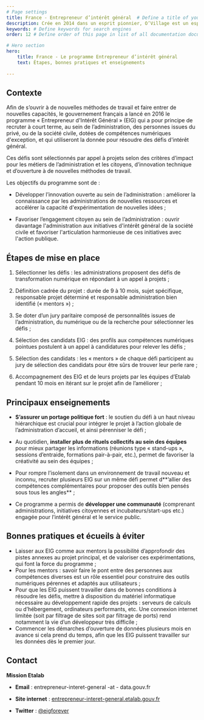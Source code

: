 ```yaml
---
# Page settings
title: France - Entrepreneur d’intérêt général  # Define a title of your page
description: Crée en 2014 dans un esprit pionnier, O’Village est un espace d'intelligence collective et d'innovation sociale lié au numérique au sein duquel, dans un esprit de partage de savoirs, des jeunes apprennent à utiliser les logiciels libres. # Define a description of your page
keywords: # Define keywords for search engines
order: 12 # Define order of this page in list of all documentation documents

# Hero section
hero:
    title: France - Le programme Entrepreneur d’intérêt général
    text: Étapes, bonnes pratiques et enseignements
    
---
```


## Contexte

Afin de s’ouvrir à de nouvelles méthodes de travail et faire entrer de nouvelles capacités, le gouvernement français a lancé en 2016 le programme « Entrepreneur d'Intérêt Général » (EIG) qui a pour principe de recruter à court terme, au sein de l’administration, des personnes issues du privé, ou de la société civile, dotées de compétences numériques d'exception, et qui utiliseront la donnée pour résoudre des défis d'intérêt général.

Ces défis sont sélectionnés par appel à projets selon des critères d’impact pour les métiers de l’administration et les citoyens, d’innovation technique et d’ouverture à de nouvelles méthodes de travail.

Les objectifs du programme sont de :

-   Développer l’innovation ouverte au sein de l’administration : améliorer la connaissance par les administrations de nouvelles ressources et accélérer la capacité d'expérimentation de nouvelles idées ;
    
-   Favoriser l’engagement citoyen au sein de l’administration : ouvrir davantage l'administration aux initiatives d'intérêt général de la société civile et favoriser l'articulation harmonieuse de ces initiatives avec l'action publique.


## Étapes de mise en place 

1.  Sélectionner les défis : les administrations proposent des défis de transformation numérique en répondant à un appel à projets ;
    
2.  Définition cadrée du projet : durée de 9 à 10 mois, sujet spécifique, responsable projet déterminé et responsable administration bien identifié (« mentors ») ;
    
3.  Se doter d’un jury paritaire composé de personnalités issues de l’administration, du numérique ou de la recherche pour sélectionner les défis ;
    
4.  Sélection des candidats EIG : des profils aux compétences numériques pointues postulent à un appel à candidatures pour relever les défis ;
    
5.  Sélection des candidats : les « mentors » de chaque défi participent au jury de sélection des candidats pour être sûrs de trouver leur perle rare ;
    
6.  Accompagnement des EIG et de leurs projets par les équipes d’Etalab pendant 10 mois en itérant sur le projet afin de l’améliorer ;

## Principaux enseignements   

-   **S’assurer un portage politique fort** : le soutien du défi à un haut niveau hiérarchique est crucial pour intégrer le projet à l’action globale de l’administration d’accueil, et ainsi pérenniser le défi ;
    
-   Au quotidien, **installer plus de rituels collectifs au sein des équipes** pour mieux partager les informations (réunions type « stand-ups », sessions d’entraide, formations pair-à-pair, etc.), permet de favoriser la créativité au sein des équipes ;
    
-   Pour rompre l’isolement dans un environnement de travail nouveau et inconnu, recruter plusieurs EIG sur un même défi permet d**’allier des compétences complémentaires pour proposer des outils bien pensés sous tous les angles** ;
    
-   Ce programme a permis de **développer une communauté** (comprenant administrations, initiatives citoyennes et incubateurs/start-ups etc.) engagée pour l’intérêt général et le service public.

## Bonnes pratiques et écueils à éviter

* Laisser aux EIG comme aux mentors la possibilité d’approfondir des pistes annexes au projet principal, et de valoriser ces expérimentations, qui font la force du programme ; 
* Pour les mentors : savoir faire le pont entre des personnes aux compétences diverses est un rôle essentiel pour construire des outils numériques pérennes et adaptés aux utilisateurs ; 
* Pour que les EIG puissent travailler dans de bonnes conditions à résoudre les défis, mettre à disposition du matériel informatique nécessaire au développement rapide des projets : serveurs de calculs ou d’hébergement, ordinateurs performants, etc. Une connexion internet limitée (soit par filtrage de sites soit par filtrage de ports) rend notamment la vie d’un développeur très difficile ; 
* Commencer les démarches d’ouverture de données plusieurs mois en avance si cela prend du temps, afin que les EIG puissent travailler sur les données dès le premier jour. 

## Contact

**Mission Etalab**

- **Email** : entrepreneur-interet-general -at - data.gouv.fr  

- **Site internet** : [entrepreneur-interet-general.etalab.gouv.fr](https://entrepreneur-interet-general.etalab.gouv.fr/)

- **Twitter** : [@eigforever](https://twitter.com/eigforever?lang=fr)
